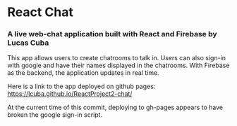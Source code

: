 # React Chat
### A live web-chat application built with React and Firebase by Lucas Cuba

This app allows users to create chatrooms to talk in. Users can also sign-in with google and have their names displayed in the chatrooms. With Firebase as the backend, the application updates in real time.

Here is a link to the app deployed on github pages: https://lcuba.github.io/ReactProject2-chat/

At the current time of this commit, deploying to gh-pages appears to have broken the google sign-in script.
